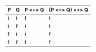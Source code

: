 |  P  |  Q  | P <+> Q | (P <+> Q) <+> Q |
| --- | --- | ------- | --------------- |
|  t  |  t  |    f    |        t        |
|  t  |  f  |    t    |        t        |
|  f  |  t  |    t    |        f        |
|  f  |  f  |    f    |        f        |
